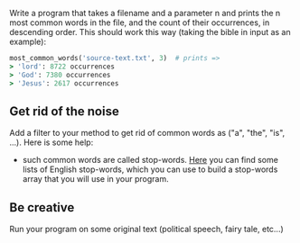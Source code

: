Write a program that takes a filename and a parameter n and prints the n most common words in the file, and the count of their occurrences, in descending order. This should work this way (taking the bible in input as an example):

```ruby
most_common_words('source-text.txt', 3)  # prints => 
> 'lord': 8722 occurrences
> 'God': 7380 occurrences
> 'Jesus': 2617 occurrences
```

## Get rid of the noise
Add a filter to your method to get rid of common words as ("a", "the", "is", ...). Here is some help:
* such common words are called stop-words. [Here](http://en.wikipedia.org/wiki/Stop_words) you can find some lists of English stop-words, which you can use to build a stop-words array that you will use in your program.

## Be creative
Run your program on some original text (political speech, fairy tale, etc...)